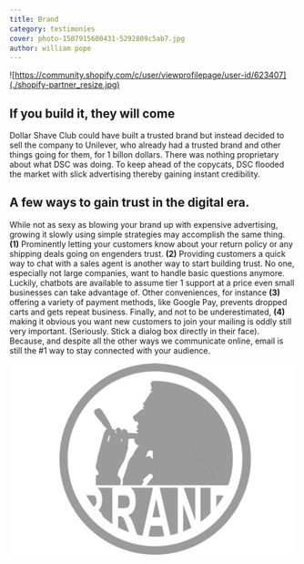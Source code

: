 ```yaml
---
title: Brand
category: testimonies
cover: photo-1507915600431-5292809c5ab7.jpg
author: william pope
---
```


![https://community.shopify.com/c/user/viewprofilepage/user-id/623407](./shopify-partner_resize.jpg)

## If you build it, they will come
Dollar Shave Club could have built a trusted brand but instead decided to sell the company to Unilever, who already had a trusted brand and other things going for them, for 1 billon dollars. There was nothing proprietary about what DSC was doing. To keep ahead of the copycats, DSC flooded the market with slick advertising thereby gaining instant credibility.

## A few ways to gain trust in the digital era.
While not as sexy as blowing your brand up with expensive advertising, growing it slowly using simple strategies may accomplish the same thing. **(1)** Prominently letting your customers know about your return policy or any shipping deals going on engenders trust. **(2)** Providing customers a quick way to chat with a sales agent is another way to start building trust. No one, especially not large companies, want to handle basic questions anymore. Luckily, chatbots are available to assume tier 1 support at a price even small businesses can take advantage of. Other conveniences, for instance **(3)** offering a variety of payment methods, like Google Pay, prevents dropped carts and gets repeat business. Finally, and not to be underestimated, **(4)** making it obvious you want new customers to join your mailing is oddly still very important. (Seriously. Stick a dialog box directly in their face). Because, and despite all the other ways we communicate online, email is still the #1 way to stay connected with your audience.

![netcreative.org](./brand.png)

